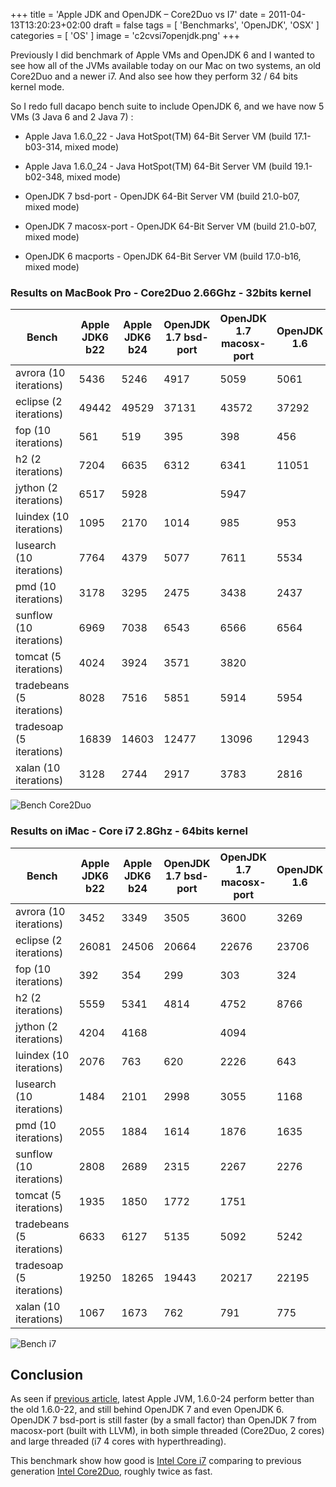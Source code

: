 +++
title = 'Apple JDK and OpenJDK – Core2Duo vs I7'
date = 2011-04-13T13:20:23+02:00
draft = false
tags = [ 'Benchmarks', 'OpenJDK', 'OSX'  ]
categories = [ 'OS' ]
image = 'c2cvsi7openjdk.png'
+++

Previously I did benchmark of Apple VMs and OpenJDK 6 and I wanted to see how all of the JVMs available today on our Mac on two systems, an old Core2Duo and a newer i7. And also see how they perform 32 / 64 bits kernel mode.

So I redo full dacapo bench suite to include OpenJDK 6, and we have now 5 VMs (3 Java 6 and 2 Java 7) :

- Apple Java 1.6.0_22 - Java HotSpot(TM) 64-Bit Server VM (build 17.1-b03-314, mixed mode)
    
- Apple Java 1.6.0_24 - Java HotSpot(TM) 64-Bit Server VM (build 19.1-b02-348, mixed mode)
    
- OpenJDK 7 bsd-port - OpenJDK 64-Bit Server VM (build 21.0-b07, mixed mode)
    
- OpenJDK 7 macosx-port - OpenJDK 64-Bit Server VM (build 21.0-b07, mixed mode)
    
- OpenJDK 6 macports - OpenJDK 64-Bit Server VM (build 17.0-b16, mixed mode)
    

### Results on MacBook Pro - Core2Duo 2.66Ghz - 32bits kernel

|Bench|Apple JDK6 b22|Apple JDK6 b24|OpenJDK 1.7 bsd-port|OpenJDK 1.7 macosx-port|OpenJDK 1.6|
|---|---|---|---|---|---|
|avrora (10 iterations)|5436|5246|4917|5059|5061|
|eclipse (2 iterations)|49442|49529|37131|43572|37292|
|fop (10 iterations)|561|519|395|398|456|
|h2 (2 iterations)|7204|6635|6312|6341|11051|
|jython (2 iterations)|6517|5928||5947||
|luindex (10 iterations)|1095|2170|1014|985|953|
|lusearch (10 iterations)|7764|4379|5077|7611|5534|
|pmd (10 iterations)|3178|3295|2475|3438|2437|
|sunflow (10 iterations)|6969|7038|6543|6566|6564|
|tomcat (5 iterations)|4024|3924|3571|3820||
|tradebeans (5 iterations)|8028|7516|5851|5914|5954|
|tradesoap (5 iterations)|16839|14603|12477|13096|12943|
|xalan (10 iterations)|3128|2744|2917|3783|2816|

![Bench Core2Duo](benchc2d.png)

### Results on iMac - Core i7 2.8Ghz - 64bits kernel

| Bench                     | Apple JDK6 b22 | Apple JDK6 b24 | OpenJDK 1.7 bsd-port | OpenJDK 1.7 macosx-port | OpenJDK 1.6 |
| ------------------------- | -------------- | -------------- | -------------------- | ----------------------- | ----------- |
| avrora (10 iterations)    | 3452           | 3349           | 3505                 | 3600                    | 3269        |
| eclipse (2 iterations)    | 26081          | 24506          | 20664                | 22676                   | 23706       |
| fop (10 iterations)       | 392            | 354            | 299                  | 303                     | 324         |
| h2 (2 iterations)         | 5559           | 5341           | 4814                 | 4752                    | 8766        |
| jython (2 iterations)     | 4204           | 4168           |                      | 4094                    |             |
| luindex (10 iterations)   | 2076           | 763            | 620                  | 2226                    | 643         |
| lusearch (10 iterations)  | 1484           | 2101           | 2998                 | 3055                    | 1168        |
| pmd (10 iterations)       | 2055           | 1884           | 1614                 | 1876                    | 1635        |
| sunflow (10 iterations)   | 2808           | 2689           | 2315                 | 2267                    | 2276        |
| tomcat (5 iterations)     | 1935           | 1850           | 1772                 | 1751                    |             |
| tradebeans (5 iterations) | 6633           | 6127           | 5135                 | 5092                    | 5242        |
| tradesoap (5 iterations)  | 19250          | 18265          | 19443                | 20217                   | 22195       |
| xalan (10 iterations)     | 1067           | 1673           | 762                  | 791                     | 775         |
![Bench i7](benchi7.png)
## Conclusion

As seen if [previous article](http://blog.hgomez.net/2011/04/16/apple-jdks-openjdk-back-to-benchs/), latest Apple JVM, 1.6.0-24 perform better than the old 1.6.0-22, and still behind OpenJDK 7 and even OpenJDK 6. OpenJDK 7 bsd-port is still faster (by a small factor) than OpenJDK 7 from macosx-port (built with LLVM), in both simple threaded (Core2Duo, 2 cores) and large threaded (i7 4 cores with hyperthreading).

This benchmark show how good is [Intel Core i7](http://ark.intel.com/Product.aspx?id=41316) comparing to previous generation [Intel Core2Duo](http://ark.intel.com/Product.aspx?id=37130&code=T9550), roughly twice as fast.